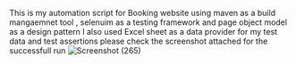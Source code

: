 This is my automation script for Booking website using maven as a build mangaemnet tool , selenuim as a testing framework and page object model as a design pattern 
I also used Excel sheet as a data provider for my test data and test assertions
please check the screenshot attached for the successfull run 
![Screenshot (265)](https://github.com/AhmedEssamHammad/Sumerge_Automation_Challenge/assets/50204139/157bbb18-0350-4f29-9e15-37f6bf1fe919)
